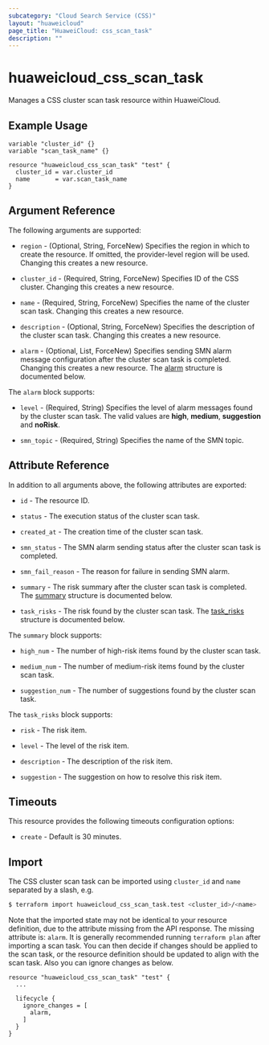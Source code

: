 ```yaml
---
subcategory: "Cloud Search Service (CSS)"
layout: "huaweicloud"
page_title: "HuaweiCloud: css_scan_task"
description: ""
---
```


# huaweicloud_css_scan_task

Manages a CSS cluster scan task resource within HuaweiCloud.

## Example Usage

```hcl
variable "cluster_id" {}
variable "scan_task_name" {}

resource "huaweicloud_css_scan_task" "test" {
  cluster_id = var.cluster_id
  name       = var.scan_task_name
}
```

## Argument Reference

The following arguments are supported:

* `region` - (Optional, String, ForceNew) Specifies the region in which to create the resource.
  If omitted, the provider-level region will be used.
  Changing this creates a new resource.

* `cluster_id` - (Required, String, ForceNew) Specifies ID of the CSS cluster.
  Changing this creates a new resource.

* `name` - (Required, String, ForceNew) Specifies the name of the cluster scan task.
  Changing this creates a new resource.

* `description` - (Optional, String, ForceNew) Specifies the description of the cluster scan task.
  Changing this creates a new resource.

* `alarm` - (Optional, List, ForceNew) Specifies sending SMN alarm message configuration
  after the cluster scan task is completed.
  Changing this creates a new resource.
  The [alarm](#css_scan_task_alarm) structure is documented below.

<a name="css_scan_task_alarm"></a>
The `alarm` block supports:

* `level` - (Required, String) Specifies the level of alarm messages found by the cluster scan task.
  The valid values are **high**, **medium**, **suggestion** and **noRisk**.

* `smn_topic` - (Required, String) Specifies the name of the SMN topic.

## Attribute Reference

In addition to all arguments above, the following attributes are exported:

* `id` - The resource ID.

* `status` - The execution status of the cluster scan task.

* `created_at` - The creation time of the cluster scan task.

* `smn_status` - The SMN alarm sending status after the cluster scan task is completed.

* `smn_fail_reason` - The reason for failure in sending SMN alarm.

* `summary` - The risk summary after the cluster scan task is completed.
  The [summary](#css_scan_task_summary_attr) structure is documented below.

* `task_risks` - The risk found by the cluster scan task.
  The [task_risks](#css_scan_task_risks_attr) structure is documented below.

<a name="css_scan_task_summary_attr"></a>
The `summary` block supports:

* `high_num` - The number of high-risk items found by the cluster scan task.

* `medium_num` - The number of medium-risk items found by the cluster scan task.

* `suggestion_num` - The number of suggestions found by the cluster scan task.

<a name="css_scan_task_risks_attr"></a>
The `task_risks` block supports:

* `risk` - The risk item.

* `level` - The level of the risk item.

* `description` - The description of the risk item.

* `suggestion` - The suggestion on how to resolve this risk item.

## Timeouts

This resource provides the following timeouts configuration options:

* `create` - Default is 30 minutes.

## Import

The CSS cluster scan task can be imported using `cluster_id` and `name` separated by a slash, e.g.

```bash
$ terraform import huaweicloud_css_scan_task.test <cluster_id>/<name>
```

Note that the imported state may not be identical to your resource definition, due to the attribute missing from the
API response. The missing attribute is: `alarm`.
It is generally recommended running `terraform plan` after importing a scan task.
You can then decide if changes should be applied to the scan task, or the resource definition should be updated to align
with the scan task. Also you can ignore changes as below.

```hcl
resource "huaweicloud_css_scan_task" "test" {
  ...

  lifecycle {
    ignore_changes = [
      alarm,
    ]
  }
}
```
